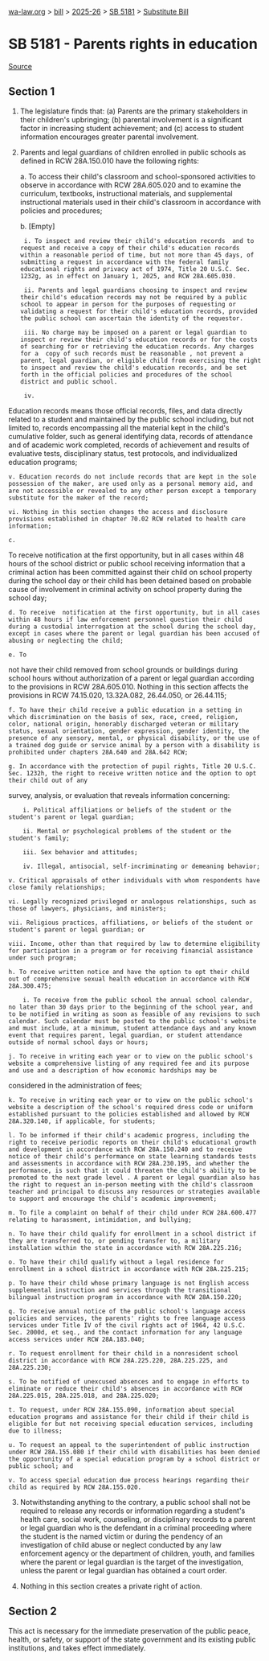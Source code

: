 [wa-law.org](/) > [bill](/bill/) > [2025-26](/bill/2025-26/) > [SB 5181](/bill/2025-26/sb/5181/) > [Substitute Bill](/bill/2025-26/sb/5181/S/)

# SB 5181 - Parents rights in education

[Source](http://lawfilesext.leg.wa.gov/biennium/2025-26/Pdf/Bills/Senate%20Bills/5181-S.pdf)

## Section 1
1. The legislature finds that: (a) Parents are the primary stakeholders in their children's upbringing; (b) parental involvement is a significant factor in increasing student achievement; and (c) access to student information encourages greater parental involvement.

2. Parents and legal guardians of children enrolled in public schools as defined in RCW 28A.150.010 have the following rights:

    a. To access their child's classroom and school-sponsored activities to observe in accordance with RCW 28A.605.020 and to examine the curriculum, textbooks, instructional materials, and supplemental instructional materials used in their child's classroom in accordance with policies and procedures;

    b. [Empty]

        i. To inspect and review their child's education records  and to request and receive a copy of their child's education records within a reasonable period of time, but not more than 45 days, of submitting a request in accordance with the federal family educational rights and privacy act of 1974, Title 20 U.S.C. Sec. 1232g, as in effect on January 1, 2025, and RCW 28A.605.030.

        ii. Parents and legal guardians choosing to inspect and review their child's education records may not be required by a public school to appear in person for the purposes of requesting or validating a request for their child's education records, provided the public school can ascertain the identity of the requestor.

        iii. No charge may be imposed on a parent or legal guardian to inspect or review their child's education records or for the costs of searching for or retrieving the education records. Any charges for a  copy of such records must be reasonable , not prevent a parent, legal guardian, or eligible child from exercising the right to inspect and review the child's education records, and be set forth in the official policies and procedures of the school district and public school.

        iv.

Education records means those official records, files, and data directly related to a student and maintained by the public school including, but not limited to, records encompassing all the material kept in the child's cumulative folder, such as general identifying data, records of attendance and of academic work completed, records of achievement and results of evaluative tests, disciplinary status, test protocols, and individualized education programs;

    v. Education records do not include records that are kept in the sole possession of the maker, are used only as a personal memory aid, and are not accessible or revealed to any other person except a temporary substitute for the maker of the record;

    vi. Nothing in this section changes the access and disclosure provisions established in chapter 70.02 RCW related to health care information;

    c.

To receive  notification at the first opportunity, but in all cases within 48 hours of the school district or public school receiving information that a criminal action has been committed against their child on school property during the school day or their child has been detained based on probable cause of involvement in criminal activity on school property during the school day;

    d. To receive  notification at the first opportunity, but in all cases within 48 hours if law enforcement personnel question their child during a custodial interrogation at the school during the school day, except in cases where the parent or legal guardian has been accused of abusing or neglecting the child;

    e. To

not have their child removed from school grounds or buildings during school hours without authorization of a parent or legal guardian according to the provisions in RCW 28A.605.010. Nothing in this section affects the provisions in RCW 74.15.020, 13.32A.082, 26.44.050, or 26.44.115;

    f. To have their child receive a public education in a setting in which discrimination on the basis of sex, race, creed, religion, color, national origin, honorably discharged veteran or military status, sexual orientation, gender expression, gender identity, the presence of any sensory, mental, or physical disability, or the use of a trained dog guide or service animal by a person with a disability is prohibited under chapters 28A.640 and 28A.642 RCW;

    g. In accordance with the protection of pupil rights, Title 20 U.S.C. Sec. 1232h, the right to receive written notice and the option to opt their child out of any

survey, analysis, or evaluation that reveals information concerning:

        i. Political affiliations or beliefs of the student or the student's parent or legal guardian;

        ii. Mental or psychological problems of the student or the student's family;

        iii. Sex behavior and attitudes;

        iv. Illegal, antisocial, self-incriminating or demeaning behavior;

    v. Critical appraisals of other individuals with whom respondents have close family relationships;

    vi. Legally recognized privileged or analogous relationships, such as those of lawyers, physicians, and ministers;

    vii. Religious practices, affiliations, or beliefs of the student or student's parent or legal guardian; or

    viii. Income, other than that required by law to determine eligibility for participation in a program or for receiving financial assistance under such program;

    h. To receive written notice and have the option to opt their child out of comprehensive sexual health education in accordance with RCW 28A.300.475;

        i. To receive from the public school the annual school calendar, no later than 30 days prior to the beginning of the school year, and to be notified in writing as soon as feasible of any revisions to such calendar. Such calendar must be posted to the public school's website and must include, at a minimum, student attendance days and any known event that requires parent, legal guardian, or student attendance outside of normal school days or hours;

    j. To receive in writing each year or to view on the public school's website a comprehensive listing of any required fee and its purpose and use and a description of how economic hardships may be

considered in the administration of fees;

    k. To receive in writing each year or to view on the public school's website a description of the school's required dress code or uniform established pursuant to the policies established and allowed by RCW 28A.320.140, if applicable, for students;

    l. To be informed if their child's academic progress, including the right to receive periodic reports on their child's educational growth and development in accordance with RCW 28A.150.240 and to receive notice of their child's performance on state learning standards tests and assessments in accordance with RCW 28A.230.195, and whether the performance, is such that it could threaten the child's ability to be promoted to the next grade level . A parent or legal guardian also has the right to request an in-person meeting with the child's classroom teacher and principal to discuss any resources or strategies available to support and encourage the child's academic improvement;

    m. To file a complaint on behalf of their child under RCW 28A.600.477 relating to harassment, intimidation, and bullying;

    n. To have their child qualify for enrollment in a school district if they are transferred to, or pending transfer to, a military installation within the state in accordance with RCW 28A.225.216;

    o. To have their child qualify without a legal residence for enrollment in a school district in accordance with RCW 28A.225.215;

    p. To have their child whose primary language is not English access supplemental instruction and services through the transitional bilingual instruction program in accordance with RCW 28A.150.220;

    q. To receive annual notice of the public school's language access policies and services, the parents' rights to free language access services under Title IV of the civil rights act of 1964, 42 U.S.C. Sec. 2000d, et seq., and the contact information for any language access services under RCW 28A.183.040;

    r. To request enrollment for their child in a nonresident school district in accordance with RCW 28A.225.220, 28A.225.225, and 28A.225.230;

    s. To be notified of unexcused absences and to engage in efforts to eliminate or reduce their child's absences in accordance with RCW 28A.225.015, 28A.225.018, and 28A.225.020;

    t. To request, under RCW 28A.155.090, information about special education programs and assistance for their child if their child is eligible for but not receiving special education services, including due to illness;

    u. To request an appeal to the superintendent of public instruction under RCW 28A.155.080 if their child with disabilities has been denied the opportunity of a special education program by a school district or public school; and

    v. To access special education due process hearings regarding their child as required by RCW 28A.155.020.

3. Notwithstanding anything to the contrary, a public school shall not be required to release any records or information regarding a student's health care, social work, counseling, or disciplinary records to a parent or legal guardian who is the defendant in a criminal proceeding where the student is the named victim or during the pendency of an investigation of child abuse or neglect conducted by any law enforcement agency or the department of children, youth, and families where the parent or legal guardian is the target of the investigation, unless the parent or legal guardian has obtained a court order.

4. Nothing in this section creates a private right of action.

## Section 2
This act is necessary for the immediate preservation of the public peace, health, or safety, or support of the state government and its existing public institutions, and takes effect immediately.
